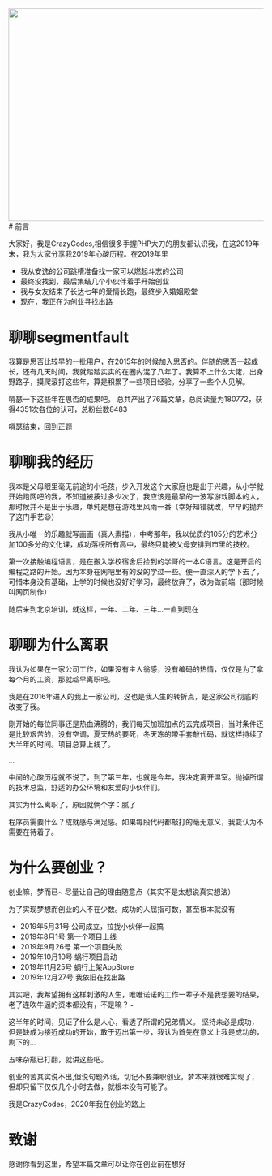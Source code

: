 <img src="https://resources.blog.fastrun.cn/wp-content/uploads/2019/01/377909040-5c31b6ff78519_articlex.png" alt="" width="800" height="419" class="aligncenter size-full wp-image-1231" />
# 前言

大家好，我是CrazyCodes,相信很多手握PHP大刀的朋友都认识我，在这2019年末，我为大家分享我2019年心酸历程。在2019年里

- 我从安逸的公司跳槽准备找一家可以燃起斗志的公司
- 最终没找到，最后集结几个小伙伴着手开始创业
- 我与女友结束了长达七年的爱情长跑，最终步入婚姻殿堂
- 现在，我正在为创业寻找出路

# 聊聊segmentfault
我算是思否比较早的一批用户，在2015年的时候加入思否的。伴随的思否一起成长，还有几天时间，我就踏踏实实的在圈内混了八年了。我算不上什么大佬，出身野路子，摸爬滚打这些年，算是积累了一些项目经验。分享了一些个人见解。

嘚瑟一下这些年在思否的成果吧。
总共产出了76篇文章，总阅读量为180772，获得4351次各位的认可，总粉丝数8483

嘚瑟结束，回到正题

# 聊聊我的经历
我本是父母眼里毫无前途的小毛孩，步入开发这个大家庭也是出于兴趣，从小学就开始跑网吧的我，不知道被揍过多少次了，我应该是最早的一波写游戏脚本的人，那时候并不是出于乐趣，单纯是想在游戏里风雨一番（幸好知错就改，早早的抛弃了这门手艺😆）

我从小唯一的乐趣就写画画（真人素描），中考那年，我以优质的105分的艺术分加100多分的文化课，成功落榜所有高中，最终只能被父母安排到市里的技校。

第一次接触编程语言，是在搬入学校宿舍后捡到的学哥的一本C语言。这是开启的编程之路的开始。因为本身在网吧里有的没的学过一些。便一直深入的学下去了，可惜本身没有基础，上学的时候也没好好学习，最终放弃了，改为做前端（那时候叫网页制作）

随后来到北京培训，就这样，一年、二年、三年...一直到现在

# 聊聊为什么离职
我认为如果在一家公司工作，如果没有主人翁感，没有编码的热情，仅仅是为了拿每个月的工资，那就趁早离职吧。

我是在2016年进入的我上一家公司，这也是我人生的转折点，是这家公司彻底的改变了我。

刚开始的每位同事还是热血沸腾的，我们每天加班加点的去完成项目，当时条件还是比较艰苦的，没有空调，夏天热的要死，冬天冻的带手套敲代码，就这样持续了大半年的时间。项目总算上线了。

... 

中间的心酸历程就不说了，到了第三年，也就是今年，我决定离开温室。抛掉所谓的技术总监，舒适的办公环境和友爱的小伙伴们。

其实为什么离职了，原因就俩个字：腻了

程序员需要什么？成就感与满足感。如果每段代码都敲打的毫无意义，我变认为不需要在待着了。

# 为什么要创业？
创业嘛，梦而已~ 尽量让自己的理由随意点（其实不是太想说真实想法）

为了实现梦想而创业的人不在少数。成功的人屈指可数，甚至根本就没有

- 2019年5月31号 公司成立，拉拢小伙伴一起搞
- 2019年8月1号 第一个项目上线
- 2019年9月26号 第一个项目失败
- 2019年10月10号 蜗行项目启动
- 2019年11月25号 蜗行上架AppStore
- 2019年12月27号 我依旧在找出路

其实吧，我希望拥有这样刺激的人生，唯唯诺诺的工作一辈子不是我想要的结果，老了连吹牛逼的资本都没有，不是嘛？~

这半年的时间，见证了什么是人心，看透了所谓的兄弟情义。
坚持未必是成功，但是缺成为接近成功的开始，敢于迈出第一步，我认为首先在意义上我是成功的，剩下的...

五味杂瓶已打翻，就讲这些吧。

创业的苦其实说不出,但说句题外话，切记不要兼职创业，梦本来就很难实现了，但却只留下仅仅几个小时去做，就根本没有可能了。

我是CrazyCodes，2020年我在创业的路上

# 致谢
感谢你看到这里，希望本篇文章可以让你在创业前在想好